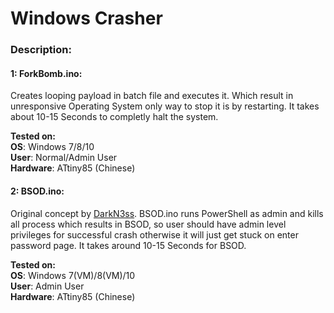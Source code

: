 # Windows Crasher

### Description:

#### 1: ForkBomb.ino:<br>
Creates looping payload in batch file and executes it. Which result in unresponsive Operating System only way to stop it is by restarting. 
It takes about 10-15 Seconds to completly halt the system.<br>

**Tested on:**<br>
**OS**: Windows 7/8/10<br>
**User**: Normal/Admin User<br>
**Hardware**: ATtiny85 (Chinese)

#### 2: BSOD.ino:<br>
Original concept by [DarkN3ss](https://forums.hak5.org/topic/33268-payload-windows-bsod/). BSOD.ino runs PowerShell as admin and kills all process which results in BSOD, so user should have admin level privileges for successful crash otherwise it will just get stuck on enter password page. It takes around 10-15 Seconds for BSOD.
<br>

**Tested on:**<br>
**OS**: Windows 7(VM)/8(VM)/10<br>
**User**: Admin User<br>
**Hardware**: ATtiny85 (Chinese)
